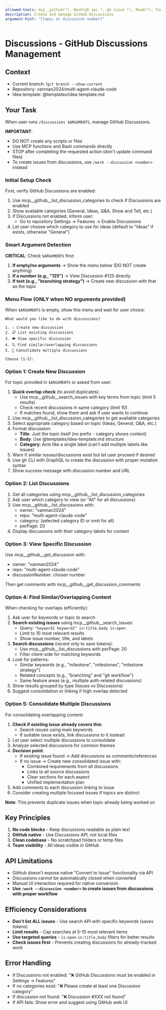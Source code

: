 ```yaml
---
allowed-tools: mcp__github(*), Bash(gh api *, gh issue *), Read(*), TodoWrite(*)
description: Create and manage GitHub Discussions
argument-hint: "[topic or discussion number]"
---
```


# Discussions - GitHub Discussions Management

## Context
- Current branch: !`git branch --show-current`
- Repository: vanman2024/multi-agent-claude-code
- Idea template: @templates/idea-template.md

## Your Task

When user runs `/discussions $ARGUMENTS`, manage GitHub Discussions.

**IMPORTANT**: 
- DO NOT create any scripts or files
- Use MCP functions and Bash commands directly
- STOP after completing the requested action (don't update command files)
- To create issues from discussions, use `/work --discussion <number>` instead

### Initial Setup Check

First, verify GitHub Discussions are enabled:
1. Use mcp__github__list_discussion_categories to check if Discussions are enabled
2. Show available categories (General, Ideas, Q&A, Show and Tell, etc.)
3. If Discussions not enabled, inform user:
   - Go to repository Settings → Features → Enable Discussions
4. Let user choose which category to use for ideas (default to "Ideas" if exists, otherwise "General")

### Smart Argument Detection

**CRITICAL**: Check `$ARGUMENTS` first:
1. **If empty/no arguments** → Show the menu below (DO NOT create anything)
2. **If a number (e.g., "125")** → View Discussion #125 directly
3. **If text (e.g., "branching strategy")** → Create new discussion with that as the topic

### Menu Flow (ONLY when NO arguments provided)

When `$ARGUMENTS` is empty, show this menu and wait for user choice:
```
What would you like to do with discussions?

1. 💡 Create new discussion
2. 📋 List existing discussions  
3. 👁️ View specific discussion
4. 🔍 Find similar/overlapping discussions
5. 🔗 Consolidate multiple discussions

Choose [1-5]:
```

### Option 1: Create New Discussion

For topic provided in `$ARGUMENTS` or asked from user:
1. **Quick overlap check** (to avoid duplicates):
   - Use mcp__github__search_issues with key terms from topic (limit 5 results)
   - Check recent discussions in same category (limit 10)
   - If matches found, show them and ask if user wants to continue
2. Use mcp__github__list_discussion_categories to get available categories
3. Select appropriate category based on topic (Ideas, General, Q&A, etc.)
4. Format discussion:
   - **Title**: Just the topic itself (no prefix - category shows context)
   - **Body**: Use @templates/idea-template.md structure
   - **Category**: Acts like a single label (can't add multiple labels like issues)
5. Warn if similar issues/discussions exist but let user proceed if desired
6. Use gh CLI with GraphQL to create the discussion with proper mutation syntax
7. Show success message with discussion number and URL

### Option 2: List Discussions

1. Get all categories using mcp__github__list_discussion_categories
2. Ask user which category to view (or "All" for all discussions)
3. Use mcp__github__list_discussions with:
   - owner: "vanman2024"
   - repo: "multi-agent-claude-code"  
   - category: (selected category ID or omit for all)
   - perPage: 20
4. Display discussions with their category labels for context

### Option 3: View Specific Discussion

Use mcp__github__get_discussion with:
- owner: "vanman2024"
- repo: "multi-agent-claude-code"
- discussionNumber: chosen number

Then get comments with mcp__github__get_discussion_comments

### Option 4: Find Similar/Overlapping Content

When checking for overlaps (efficiently):
1. Ask user for keywords or topic to search
2. **Search existing issues** using mcp__github__search_issues:
   - Query: `"keyword1 keyword2" in:title,body is:open`
   - Limit to 10 most relevant results
   - Show issue number, title, and labels
3. **Search discussions** (recent only to save tokens):
   - Use mcp__github__list_discussions with perPage: 20
   - Filter client-side for matching keywords
4. Look for patterns:
   - Similar keywords (e.g., "milestone", "milestones", "milestone strategy")
   - Related concepts (e.g., "branching" and "git workflow")
   - Same feature areas (e.g., multiple auth-related discussions)
5. Show results grouped by type (Issues vs Discussions)
6. Suggest consolidation or linking if high overlap detected

### Option 5: Consolidate Multiple Discussions

For consolidating overlapping content:
1. **Check if existing issue already covers this**:
   - Search issues using main keywords
   - If suitable issue exists, link discussions to it instead
2. Let user select multiple discussions to consolidate
3. Analyze selected discussions for common themes
4. **Decision point**:
   - If existing issue found → Add discussions as comments/references
   - If no issue → Create new consolidated issue with:
     - Combined requirements from all discussions
     - Links to all source discussions
     - Clear sections for each aspect
     - Unified implementation plan
5. Add comments to each discussion linking to issue
6. Consider creating multiple focused issues if topics are distinct

**Note**: This prevents duplicate issues when topic already being worked on

## Key Principles

1. **No code blocks** - Keep discussions readable as plain text
2. **GitHub native** - Use Discussions API, not local files
3. **Clean codebase** - No scratchpad folders or temp files
4. **Team visibility** - All ideas visible in GitHub

## API Limitations

- GitHub doesn't expose native "Convert to Issue" functionality via API
- Discussions cannot be automatically closed when converted
- Manual UI interaction required for native conversion
- **Use `/work --discussion <number>` to create issues from discussions with proper workflow**

## Efficiency Considerations

- **Don't list ALL issues** - Use search API with specific keywords (saves tokens)
- **Limit results** - Cap searches at 5-10 most relevant items
- **Use targeted queries** - `is:open` `in:title,body` filters for better results
- **Check issues first** - Prevents creating discussions for already-tracked work

## Error Handling

- If Discussions not enabled: "❌ GitHub Discussions must be enabled in Settings → Features"
- If no categories exist: "❌ Please create at least one Discussion category"  
- If discussion not found: "❌ Discussion #XXX not found"
- If API fails: Show error and suggest using GitHub web UI